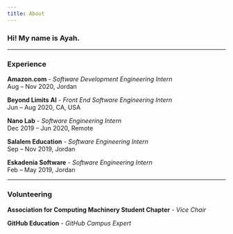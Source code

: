 ```yaml
---
title: About
---
```


### Hi! My name is Ayah.

---

### Experience

**Amazon.com** - *Software Development Engineering Intern*  
Aug – Nov 2020, Jordan  

**Beyond Limits AI** - *Front End Software Engineering Intern*  
Jun – Aug 2020, CA, USA  

**Nano Lab** - *Software Engineering Intern*  
Dec 2019 – Jun 2020, Remote  

**Salalem Education** - *Software Engineering Intern*  
Sep – Nov 2019, Jordan  

**Eskadenia Software** - *Software Engineering Intern*  
Feb – May 2019, Jordan  

---

### Volunteering


**Association for Computing Machinery Student Chapter** - *Vice Chair*  

**GitHub Education** - *GitHub Campus Expert*  
